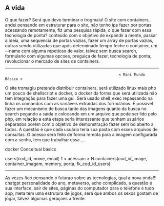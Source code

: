 ## A vida


O que fazer? Será que devo terminar o trogmaiu! O site com containers, andei pensando em estruturar para o site, não tenho ips
fazer por portas acessando remotamente, fiz uma pesquisa rápida, o que fazer com essa tecnologia de ponta? conteúdo com o objetivo
de expandir a mente, passar a ideia, uma sequencia de portas vazias, fazer um array de portas vazias, outras sendo utilizadas que
após determinado tempo feche o container, um --name com alguma repeticao de valor, talvez sem busca search, formulario com algumas 
opcoes, preguiça de fazer, tecnologia de ponta, revolucionar o mercado de sites de containers.

------------------------------------------------------------------------------------------------------------------------------------
                                                        
                                                        < Mini Mundo Básico >
                                                        
O site tromagiu pretende distribuir containers, será utilizado linux mais php um pouco de shellscript e docker, o docker da
forma que será utilizada não tem integração para fazer uma gui. Será usado shell_exec repassando na linha os comandos com as
variáveis extraídas dos formulários. É possível fazer um mecanismo de busca tanto das imagens quanto da busca no search pegando
a saída e colocando em um arquivo que pode ser lido pelo php, em relação a está etapa seria interessante que tenham usuários 
separados porém com o objetivo de demonstração fazer sem bd aberto a todos. A questão é que cada usuário teria sua pasta com esses
arquivos de consultas. O acesso será feito de forma remota para a imagem configurada com a senha, tem que trabalhar essa....

docker    Conceitual básico

users(cod_id, nome, email) 1  < acessam > N containers(cod_id_image, container_imagem, memory, porta, fk_cod_id_users)
  
 ---------------------------------------------------------------------------------------------------------------------------------------------- 

  
  As vezes fico pensando o futurao sobre as tecnologias, qual a nova onda!!! chatgpt personalidade do ano, metaverso, acho complicado, a questão
 é sua interface, sair de sites, páginas do computador para o telefone é tudo app, meta tem uma estrutura de jogos, será que ambos os sexos gostam  de jogar, talvez algumas gerações à frente.
 
